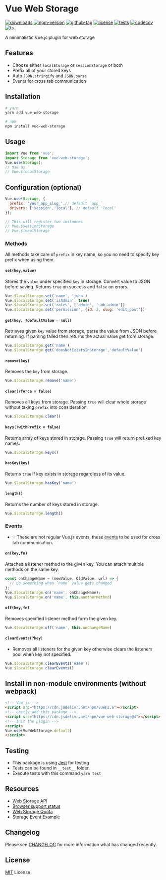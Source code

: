 # Vue Web Storage

[![downloads](https://badgen.net/npm/dt/vue-web-storage)](http://npm-stats.com/~packages/vue-web-storage)
[![npm-version](https://badgen.net/npm/v/vue-web-storage)](https://www.npmjs.com/package/vue-web-storage)
[![github-tag](https://badgen.net/github/tag/ankurk91/vue-web-storage)](https://github.com/ankurk91/vue-web-storage/)
[![license](https://badgen.net/github/license/ankurk91/vue-web-storage)](https://yarnpkg.com/en/package/vue-web-storage)
[![tests](https://github.com/ankurk91/vue-web-storage/workflows/tests/badge.svg)](https://github.com/ankurk91/vue-web-storage/actions)
[![codecov](https://codecov.io/gh/ankurk91/vue-web-storage/branch/master/graph/badge.svg)](https://codecov.io/gh/ankurk91/vue-web-storage)
![ts](https://badgen.net/badge/Built%20With/TypeScript/blue)

A minimalistic Vue.js plugin for web storage

## Features
* Choose either `localStorage` or `sessionStorage` or both
* Prefix all of your stored keys
* Auto `JSON.stringify` and `JSON.parse`
* Events for cross tab communication

## Installation
```bash
# yarn
yarn add vue-web-storage

# npm
npm install vue-web-storage
```

## Usage
```js
import Vue from 'vue';
import Storage from 'vue-web-storage';  
Vue.use(Storage); 
// Use as
// Vue.$localStorage
```

## Configuration (optional)
```js
Vue.use(Storage, {
  prefix: 'your_app_slug_',// default `app_`
  drivers: ['session','local'], // default 'local'
});

// This will register two instances
// Vue.$sessionStorage
// Vue.$localStorage
```

### Methods
All methods take care of `prefix` in key name, so you no need to specify key prefix when using them.

#### `set(key,value)`
Stores the `value` under specified `key` in storage. Convert value to JSON before saving.
Returns `true` on success and `false` on errors.
```js
Vue.$localStorage.set('name', 'john')
Vue.$localStorage.set('isAdmin', true)
Vue.$localStorage.set('roles', ['admin', 'sub-admin'])
Vue.$localStorage.set('permission', {id: 2, slug: 'edit_post'})
```
#### `get(key, ?defaultValue = null)`
Retrieves given `key` value from storage, parse the value from JSON before returning.
If parsing failed then returns the actual value get from storage.
```js
Vue.$localStorage.get('name')
Vue.$localStorage.get('doesNotExistsInStorage','defaultValue')
```
#### `remove(key)`
Removes the `key` from storage. 
```js
Vue.$localStorage.remove('name')
```
#### `clear(?force = false)`
Removes all keys from storage. Passing `true` will clear whole storage without taking `prefix` into consideration.
```js
Vue.$localStorage.clear()
```
#### `keys(?withPrefix = false)`
Returns array of keys stored in storage. Passing `true` will return prefixed key names.
```js
Vue.$localStorage.keys()
```
#### `hasKey(key)`
Returns `true` if key exists in storage regardless of its value.
```js
Vue.$localStorage.hasKey('name')
```
#### `length()`
Returns the number of keys stored in storage.
```js
Vue.$localStorage.length()
```

### Events
* :bulb: These are not regular Vue.js events, these [events](https://developer.mozilla.org/en-US/docs/Web/API/StorageEvent) to be used for cross tab communication.

#### `on(key,fn)`
Attaches a listener method to the given key. You can attach multiple methods on the same key.
```js
const onChangeName = (newValue, OldValue, url) => {
  // do something when `name` value gets changed
};
Vue.$localStorage.on('name', onChangeName);
Vue.$localStorage.on('name', this.anotherMethod)
```
#### `off(key,fn)`
Removes specified listener method form the given key.
```js
Vue.$localStorage.off('name', this.onChangeName)
```
#### `clearEvents(?key)`
* Removes all listeners for the given key otherwise clears the listeners pool when key not specified.
```js
Vue.$localStorage.clearEvents('name');
Vue.$localStorage.clearEvents()
```

## Install in non-module environments (without webpack)
```html
<!-- Vue js -->
<script src="https://cdn.jsdelivr.net/npm/vue@2.6"></script>
<!-- Lastly add this package -->
<script src="https://cdn.jsdelivr.net/npm/vue-web-storage@4"></script>
<!-- Init the plugin -->
<script>
Vue.use(VueWebStorage.default)
</script>
```

## Testing
* This package is using [Jest](https://github.com/facebook/jest) for testing
* Tests can be found in `__test__` folder.
* Execute tests with this command `yarn test`

## Resources
* [Web Storage API](https://developer.mozilla.org/en-US/docs/Web/API/Web_Storage_API)
* [Browser support status](https://caniuse.com/#feat=namevalue-storage)
* [Web Storage Quota](https://www.html5rocks.com/en/tutorials/offline/quota-research/)
* [Storage Event Example](https://html5demos.com/storage-events/)

## Changelog
Please see [CHANGELOG](CHANGELOG.md) for more information what has changed recently.

## License
[MIT](LICENSE.txt) License

